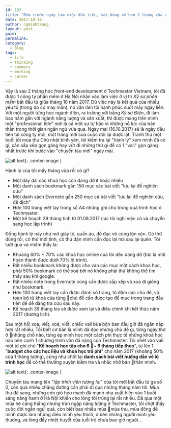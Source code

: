 ```yaml
---
id: 107
title: 'Đêm trước ngày làm việc đầu tiên, vài dòng về hơn 2 tháng vừa qua'
date: 2017-10-15
author: ngminhtrung
layout: post
guid: 
permalink: 
category:
  - Blog
tags:
  - life
  - thinking
  - summary
  - working
  - career
---
```


Vậy là sau 2 tháng học front-end development ở Techmaster Vietnam, tôi đã được 1 công ty phần mềm ở Hà Nội nhận vào làm việc ở vị trí *Kỹ sư phần mềm* bắt đầu từ giữa tháng 10 năm 2017. Dù việc này là kết quả của nhiều yếu tố (trong đó có may mắn), nó vẫn làm tôi hạnh phúc suốt mấy ngày liền. Với một người từng học ngành điện, ra trường với bằng *Kỹ sư Điện*, đi làm bao năm gắn với ngành năng lượng và sản xuất, thì được mang trên mình một "professional title" mới là cả một sự tự hào vì những nỗ lực của bản thân trong thời gian ngắn ngủ vừa qua. Ngày mai (16.10.2017) sẽ là ngày đầu tiên tại công ty mới, một trang mới của cuộc đời lại được lật. Tranh thủ một buổi tối mùa thu Chủ nhật bình yên, tôi kiểm tra lại "hành lý" xem mình đã có gì, cần sắp xếp gọn gàng hay vứt đi những thứ gì để có 1 "vali" gọn gàng nhất trước khi bước vào "chuyến tàu mới" ngày mai. 

![alt text][photo00]{: .center-image }

Hành lý của tôi mấy tháng vừa rồi có gì?
- Một dãy dài các khoá học còn dang dở ít hoặc nhiều
- Một danh sách bookmark gần 150 mục các bài viết "lưu lại để nghiên cứu"
- Một danh sách Evernote gần 250 mục cá bài viết "lưu lại để nghiên cứu, để dịch" 
- Hơn 100 trang viết tay trong sổ A4 những ghi chú trong quá trình học ở Techmaster. 
- Một kế hoạch 39 tháng tính từ 01.08.2017 (lúc tôi nghỉ việc cũ và chuyển sang học lập trình)

Đống hành lý này như mớ giấy tờ, quần áo, đồ đạc vô cùng lộn xộn. Có thứ dùng rồi, có thứ mới tinh, có thứ dặn mình cần đọc lại mà sau lại quên. Tôi lướt qua và nhẩm thấy là:
- Khoảng 60% ~ 70% các khoá học online của tôi đều dang dở (tức là mới hoàn thành được dưới 70% lộ trình).
- Rất nhiều bookmark không được cho vào các mục một cách khoa học, phải 50% bookmark có thể xoá bởi nó không phải thứ không thể tìm thấy sau khi google. 
- Rất nhiều note trong Evernote cũng cần được sắp xếp và xoá đi giống như bookmark.
- Hơn 100 trang viết tay cần được đánh số trang, tô đậm các chủ đề, và toàn bộ từ khoá của từng chủ đề cần được tạo đề mục trong trang đầu tiên để dễ dàng tra cứu sau này. 
- Kế hoạch 39 tháng kia sẽ được xem lại và điều chỉnh khi kết thúc năm 2017 (dương lịch).

Sau một hồi xoá, viết, xoá, viết, chiếc vali bừa bộn ban đầu giờ đã ngăn nắp hơn rất nhiều. Tôi biết cơ bản là mình đã đọc những chủ đề gì, từng ngây thơ ở những chỗ nào, từng ép mình học một cách phi thực tế những khoá học nào bên cạnh 1 chương trình vốn đã nặng của Techmaster. Tôi nhét vào vali một tờ ghi chú "**Kế hoạch học tập cho 6 ~ 9 tháng tiếp theo**", tự lên 1 "**budget cho các học liệu và khoá học trả phí**" cho năm 2017 (khoảng 50% của 1 tháng lương), cũng như chốt lại **danh sách bài viết hướng dẫn về lộ trình học** để có thể thường xuyên kiểm tra và nhắc nhở bản thân mình. 

![alt text][photo01]{: .center-image }

Chuyến tàu mang tên "*lập trình viên tương lai*" của tôi mới bắt đầu từ ga số 0, còn quá nhiều chặng đường cần phải đi qua những tháng năm tới. Mùa thu đã sang, những cơn gió heo manh đã manh nha xuất hiện vào 1 buổi sáng nắng hanh ở Hà Nội khiến cho lòng tôi trùng lại rất nhiều. Đã qua một mùa hè căng thẳng nhưng tràn ngập năng lượng ở Techmaster, tôi chợt thấy cuộc đời ngắn ngủi quá, còn biết bao nhiêu mùa mùa thu, mùa đông để mình được làm những điều mình yêu thích, ở bên những người mình yêu thương, và lòng đầy nhiệt huyết của tuổi trẻ chưa bao giờ nguôi...

[photo00]: https://ngminhtrung.github.io/images/PostIMG/20171015-img-00.png "Xác vali lên và đi"

[photo01]: https://ngminhtrung.github.io/images/PostIMG/20171015-img-01.png "Kế hoạch cho 6 - 9 tháng tới"




